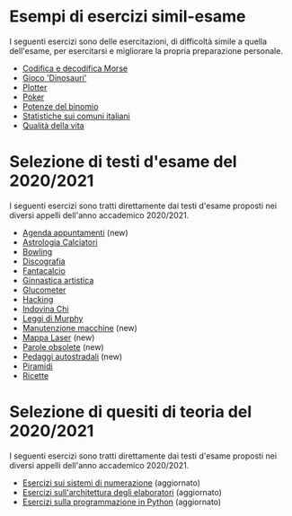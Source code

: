 # Esempi di esercizi simil-esame

I seguenti esercizi sono delle esercitazioni, di difficoltà simile a quella dell'esame, per esercitarsi e migliorare la
propria preparazione personale.

- [Codifica e decodifica Morse](esempi/morse/)
- [Gioco 'Dinosauri'](esempi/dinosauri/)
- [Plotter](esempi/plotter/)
- [Poker](esempi/poker/)
- [Potenze del binomio](esempi/potenze_binomio/)
- [Statistiche sui comuni italiani](esempi/statistiche_comuni/)
- [Qualità della vita](esempi/qdv/)

# Selezione di testi d'esame del 2020/2021

I seguenti esercizi sono tratti direttamente dai testi d'esame proposti nei diversi appelli dell'anno accademico
2020/2021.

- [Agenda appuntamenti](esami2020-21/agenda) (new)
- [Astrologia Calciatori](esami2020-21/astrologia_calciatori)
- [Bowling](esami2020-21/bowling)
- [Discografia](esami2020-21/discografia)
- [Fantacalcio](esami2020-21/fantacalcio)
- [Ginnastica artistica](esami2020-21/ginnastica_artistica)
- [Glucometer](esami2020-21/glucometer)
- [Hacking](esami2020-21/hacking)
- [Indovina Chi](esami2020-21/indovina_chi)
- [Leggi di Murphy](esami2020-21/murphy)
- [Manutenzione macchine](esami2020-21/manutenzione) (new)
- [Mappa Laser](esami2020-21/mappa_laser) (new)
- [Parole obsolete](esami2020-21/parole_obsolete) (new)
- [Pedaggi autostradali](esami2020-21/pedaggi_autostradali) (new)
- [Piramidi](esami2020-21/piramidi)
- [Ricette](esami2020-21/ricette)

# Selezione di quesiti di teoria del 2020/2021

I seguenti esercizi sono tratti direttamente dai testi d'esame proposti nei diversi appelli dell'anno accademico
2020/2021.

- [Esercizi sui sistemi di numerazione](teoria/numeri.md) (aggiornato)
- [Esercizi sull'architettura degli elaboratori](teoria/architettura.md) (aggiornato)
- [Esercizi sulla programmazione in Python](teoria/python.md) (aggiornato)
